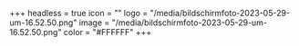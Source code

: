 +++
headless = true
icon = ""
logo = "/media/bildschirmfoto-2023-05-29-um-16.52.50.png"
image = "/media/bildschirmfoto-2023-05-29-um-16.52.50.png"
color = "#FFFFFF"
+++
